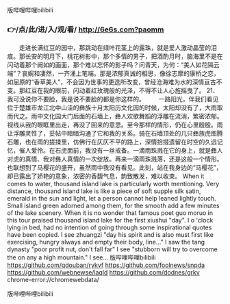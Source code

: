 
 版哔哩哔哩bilibili




### 👉/点/此/进/入/观/看/ http://6e6s.com?paomm




　　走进长满红豆的园中，那跳动在绿叶花茎上的露珠，就是爱人激动晶莹的泪痕。那长安的明月下，桃花树影中，那个多情的男子，把酒酌月时，脑海里不是在闪动着那个阙如的画面，那个难以忘怀的影子吗？问青天，为何：“美人如花隔云端”？哀婉和凄然，一齐涌上笔端。那是浓郁真诚的相思，像徐志摩的康桥之恋，如屈原的“香草美人”，不会因为世事的更迭所改变，曾经沧海难为水的深情亘古不变。那红豆在我的眼前，闪动着红玫瑰般的光泽，不得不让人心旌摇曳了。
	21、我可没说你不要脸，我是说不要脸的都是你这样的。
　　一路阳光，伴我们看见位于楚雄市龙江北中山洼的彝族十月太阳历文化园的时候，太阳却没有了，大雨取而代之。雨中文化园大门后面的石墙上，彝人欢歌舞蹈的浮雕在流淌，繁密浓郁。视线从我的眼眶里出走，再没了回来的意思。至今那样的情形，仍在心里殷殷。雨让浮雕灵性了，妥帖中暗暗沟通了它和我的关系。骑在石墙顶处的几只彝族虎图腾石雕，也在雨的搓揉里，仿佛行在仄仄不平的路上，深情拾掇遗留在时空的久远记忆，催人爱怜。在石虎面前，我没有一丝戒备。一滴雨珠溅在它的身上，就是彝人对虎的真情、我对彝人真情的一次绽放。再来一滴雨珠溅落，还是这般一个情形。也联想到了马樱花的盛开，虽然雨中我没有看见。此刻，站在我身边的“马樱花”，却已露出了娇艳的意象，浓密的香馥气息，韵致散发，难以收束。
When it comes to water, thousand island lake is particularly worth mentioning.
Very distance, thousand island lake is like a piece of soft supple silk satin, emerald in the sun and light, let a person cannot help leaned lightly touch.
Small island green adorned among them, for the smooth add a few minutes of the lake scenery.
When it is no wonder that famous poet guo moruo in this tour praised thousand island lake for the first xiushui "day".
I o 'clock lying in bed, had no intention of going through some inspirational quotes have been copied.
I see zhuangzi "day his spirit and is also must first like exercising, hungry always and empty their body, line..." I saw the tang dynasty "poor profit nut, don't fall far" I see "stubborn will try to overcome the on any a high mountain."
I see...
 版哔哩哔哩bilibili https://github.com/qdouban/rykvf
https://github.com/foolnews/snpda
https://github.com/webnewse/laqld
https://github.com/dodnes/grkv
chrome-error://chromewebdata/





版哔哩哔哩bilibili
